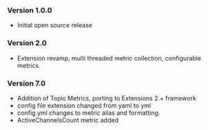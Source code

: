 
### Version 1.0.0

* Initial open source release

### Version 2.0

* Extension revamp, multi threaded metric collection, configurable metrics.

### Version 7.0
* Addition of Topic Metrics, porting to Extensions 2.+ framework
* config file extension changed from yaml to yml
* config.yml changes to metric alias and formatting.
* ActiveChannelsCount metric added
